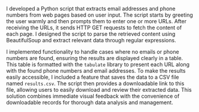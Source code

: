 I developed a Python script that extracts email addresses and phone numbers from web pages based on user input. The script starts by greeting the user warmly and then prompts them to enter one or more URLs. After receiving the URLs, it sends HTTP GET requests to fetch the content of each page. I designed the script to parse the retrieved content using BeautifulSoup and extract relevant data through regular expressions.

I implemented functionality to handle cases where no emails or phone numbers are found, ensuring the results are displayed clearly in a table. This table is formatted with the `tabulate` library to present each URL along with the found phone numbers and email addresses. To make the results easily accessible, I included a feature that saves the data to a CSV file named `results.csv`. The script then provides a downloadable link to this file, allowing users to easily download and review their extracted data. This solution combines immediate visual feedback with the convenience of downloadable records for thorough data analysis and management.
